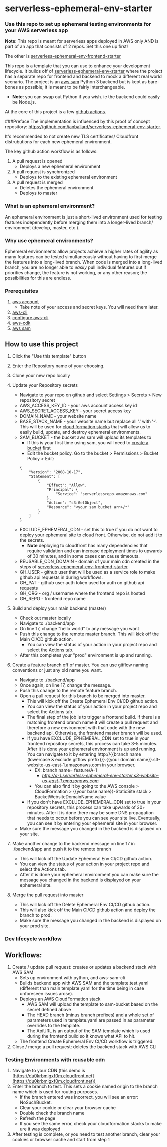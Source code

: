 # serverless-ephemeral-env-starter

### Use this repo to set up ephemeral testing environments for your AWS serverless app 
**Note**: This repo is meant for serverless apps deployed in AWS only AND is part of an app that consists of 2 repos. 
Set this one up first!

The other is [serverless-ephemeral-env-frontend-starter](https://github.com/ianballard/serverless-ephemeral-env-frontend-starter)

This repo is a template that you can use to enhance your development lifecycle. It builds off of 
[serverless-ephemeral-env-starter](https://github.com/ianballard/serverless-ephemeral-env-starter) where the project has
a separate repo for frontend and backend to mock a different real world scenario.
The project is an [aws sam](https://aws.amazon.com/serverless/sam/)
Python 3 backend but is kept as bare-bones as possible; it is meant to be fairly interchangeable. 
- **Note**: you can swap out Python if you wish. ie the backend could easily be Node.js.

At the core of this project is a few [github actions](https://docs.github.com/en/free-pro-team@latest/actions).


###Preface
The implementation is influenced by this proof of concept repository: https://github.com/ianballard/serverless-ephemeral-env-starter.

It's recommended to not create new TLS certificates/ Cloudfront distrubutions for each new ephemeral environment.

The key github action workflow is as follows:
1. A pull request is opened
    - Deploys a new ephemeral environment
2. A pull request is synchronized
    - Deploys to the existing ephemeral environment
3. A pull request is merged
    - Deletes the ephemeral environment
    - Deploys to master

### What is an ephemeral environment?
An ephemeral environment is just a short-lived environment used for testing features independently before merging them 
into a longer-lived branch/ environment (develop, master, etc.).

### Why use ephemeral environments?
Ephemeral environments allow projects achieve a higher rates of agility as many features can be tested simultaneously 
without having to first merge the features into a long-lived branch. When code is merged into a long-lived branch, you 
are no longer able to *easily* pull individual features out if priorities change, the feature is not working, or any other 
reason; the possibilities for this are endless.

### Prerequisites
1. [aws account](https://aws.amazon.com/free)
    - Take note of your access and secret keys. You will need them later.
2. [aws-cli](https://docs.aws.amazon.com/cli/latest/userguide/install-cliv2.html)
3. [configure aws-cli](https://docs.aws.amazon.com/cli/latest/userguide/cli-configure-quickstart.html)
4. [aws-cdk](https://docs.aws.amazon.com/cdk/latest/guide/getting_started.html)
5. [aws sam](https://aws.amazon.com/serverless/sam/)


## How to use this project
1. Click the "Use this template" button
2. Enter the Repository name of your choosing. 
3. Clone your new repo locally
4. Update your Repository secrets
    - Navigate to your repo on github and select Settings > Secrets > New repository secret 
    - AWS_ACCESS_KEY_ID - your aws account access key id
    - AWS_SECRET_ACCESS_KEY - your secret access key
    - DOMAIN_NAME - your website name 
    - BASE_STACK_NAME - your website name but replace all '.' with '-'.
    This will be used for [cloud formation stacks](https://docs.aws.amazon.com/AWSCloudFormation/latest/UserGuide/stacks.html) that will 
    allow us to easily build, update, and destroy ephemeral environments.
    - SAM_BUCKET - the bucket aws sam will upload its templates to
        - If this is your first time using sam, you will need to 
        [create a bucket](https://docs.aws.amazon.com/AmazonS3/latest/user-guide/create-bucket.html) first
        - Edit the bucket policy. Go to the bucket > Permissions > Bucket Policy > Edit:
        ```
        {
            "Version": "2008-10-17",
            "Statement": [
                {
                    "Effect": "Allow",
                    "Principal": {
                        "Service": "serverlessrepo.amazonaws.com"
                    },
                    "Action": "s3:GetObject",
                    "Resource": "<your sam bucket arn>/*"
                }
            ]
        }
        ```
    - EXCLUDE_EPHEMERAL_CDN - set this to true if you do not want to deploy your ephemeral site to cloud front. 
    Otherwise, do not add it to the secrets.
        - **Note**  deploying to cloudfront has many dependencies that require validation and can increase deployment 
        times to upwards of 30 minutes, and in some cases can cause timeouts.
    - REUSABLE_CDN_DOMAIN - domain of your main cdn created in the steps of 
      [serverless-ephemeral-env-frontend-starter](https://github.com/ianballard/serverless-ephemeral-env-frontend-starter)
    - GH_USER - github user that will be used as a service role to make github api requests in during workflows.   
    - GH_PAT - github user auth token used for auth on github api requests
    - GH_ORG - org / username where the frontend repo is hosted
    - GH_REPO - frontend repo name 

5. Build and deploy your main backend (master)
    - Check out master locally
    - Navigate to ./backend/app
    - On line 17, change "hello world" to any message you want
    - Push this change to the remote master branch. This will kick off the Main CI/CD github action.
        - You can view the status of your action in your project repo and select the Actions tab.
    - After this completes your "prod" environment is up and running.
6. Create a feature branch off of master. You can use gitflow naming conventions or just any old name you want.
    - Navigate to ./backend/app
    - Once again, on line 17, change the message.
    - Push this change to the remote feature branch. 
    - Open a pull request for this branch to be merged into master. 
        - This will kick off the Create Ephemeral Env CI/CD github action.
        - You can view the status of your action in your project repo and select the Actions tab.
        - The final step of the job is to trigger a frontend build. If there is a matching frontend branch name it will 
          create a pull request and therefore a new environment with that code with the new backend api. Otherwise, the 
          frontend master branch will be used.
        - If you have EXCLUDE_EPHEMERAL_CDN set to true in your frontend repository secrets, this process can take 3-5 minutes. 
        After it is done your ephemeral environment is up and running. You can navigate to it by entering 
        http://{{branch name (lowercase & exclude gitflow prefix)}}.{{your domain name}}.s3-website-us-east-1.amazonaws.com
        in your browser.
            - EX: branch name= feature/A-1 
                - *http://a-1.serverless-ephemeral-env-starter.s3-website-us-east-1.amazonaws.com*
            - You can also find it by going to the AWS console > CloudFormation > {{your base name}}-StaticSite stack > BucketWebsiteDomainName value
        - If you don't have EXCLUDE_EPHEMERAL_CDN set to true in your repository secrets, this process can take upwards 
        of 30+ minutes. After it is done there may be some DNS propagation that needs to occur before you can see your site live.
        Eventually, you can see it by entering your ephemeral site in your browser.
    - Make sure the message you changed in the backend is displayed on your site.
8. Make another change to the backend message on line 17 in ./backend/app and push it to the remote branch
    - This will kick off the Update Ephemeral Env CI/CD github action.
    - You can view the status of your action in your project repo and select the Actions tab.
    - After it is done your ephemeral environment you can make sure the message you changed in the backend is 
    displayed on your ephemeral site.
9. Merge the pull request into master
    - This will kick off the Delete Ephemeral Env CI/CD github action.
    - This will also kick off the Main CI/CD github action and deploy the branch to prod.
    - Make sure the message you changed in the backend is displayed on your prod site.
    

### Dev lifecycle workflow
## Workflows:

1. Create / update pull request: creates or updates a backend stack with AWS SAM
    - Sets up environment with python, and aws-sam-cli
    - Builds backend app with AWS SAM and the template.test.yaml (different than main template.yaml for the time being in case unforeseen issues arose).
    - Deploys an AWS CloudFormation stack 
        - AWS SAM will upload the template to sam-bucket based on the secret defined above
        - The HEAD branch (minus branch prefixes) and a whole set of parameters used in template.yaml are passed in as parameter overrides to the template.
        - The ApiURL is an output of the SAM template which is used during the frontend build so it knows what API to hit.
    - The frontend Create Ephemeral Env CI/CD workflow is triggered.
2. Close / merge a pull request: deletes the backend stack with AWS CLI

### Testing Environments with reusable cdn
1. Navigate to your CDN (this demo is [https://du0krbmigxf0m.cloudfront.net](https://du0krbmigxf0m.cloudfront.net))
2. Enter the branch to test. This sets a cookie named origin to the branch name which is used for routing purposes.
    - If the branch entered was incorrect, you will see an error: NoSuchBucket. 
    - Clear your cookie or clear your browser cache 
    - Double check the branch name 
    - Refresh the page 
    - If you see the same error, check your cloudformation stacks to make ure it was deployed
3. After testing is complete, or you need to test another branch, clear your cookies or browser cache and start from 
      step 1
